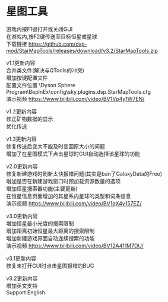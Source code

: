 # 星图工具
游戏内按F1键打开或关闭GUI<br>
在游戏内,按F2键传送至目标恒星或星球<br>
下载链接 https://github.com/dsp-mod/StarMapTools/releases/download/v3.2/StarMapTools.zip<br>

v1.1更新内容<br>
合并类文件(解决与QTools的冲突)<br>
增加按键配置文件<br>
配置文件位置 \Dyson Sphere Program\BepInEx\config\sky.plugins.dsp.StarMapTools.cfg<br>
演示视频 https://www.bilibili.com/video/BV1Vp4y1W7EN/

v1.2更新内容<br>
修正矿物数据的显示<br>
优化传送

v1.3更新内容<br>
修复传送后变大不能及时变回原大小的问题<br>
增加了在星图模式下点击星球时GUI自动选择该星球的功能

v2.0更新内容<br>
修复新建游戏时刷新太快报错问题(其实是ban了GalaxyData的Free)<br>
增加是否在新建游戏窗口时预加载资源数量的选项<br>
增加恒星搜索器功能(主要更新)<br>
在恒星信息页面增加的其星系内星球的类型和词条信息<br>
演示视频 https://www.bilibili.com/video/BV1qX4y157EZ/

v3.0更新内容<br>
增加恒星最小光度的搜索限制<br>
增加距离初始恒星最大距离的搜索限制<br>
增加新建游戏界面自动连续搜索的功能<br>
演示视频 https://www.bilibili.com/video/BV12A411M7DU/

v3.1更新内容<br>
修复未打开GUI时点击星图报错的BUG

v3.2更新内容<br>
增加英文支持<br>
Support English<br>
